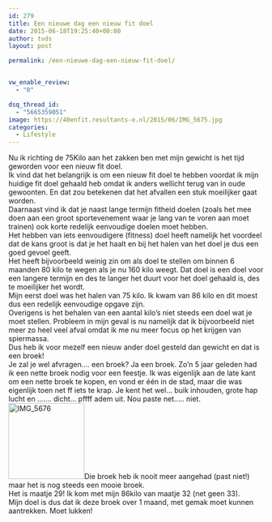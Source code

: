 ```yaml
---
id: 279
title: Een nieuwe dag een nieuw fit doel
date: 2015-06-18T19:25:40+00:00
author: tvds
layout: post

permalink: /een-nieuwe-dag-een-nieuw-fit-doel/


vw_enable_review:
  - "0"

dsq_thread_id:
  - "5665359051"
image: https://40enfit.resultants-e.nl/2015/06/IMG_5675.jpg
categories:
  - Lifestyle
---
```

<div>
  Nu ik richting de 75Kilo aan het zakken ben met mijn gewicht is het tijd geworden voor een nieuw fit doel.
</div>

<div>
</div>

<div>
  Ik vind dat het belangrijk is om een nieuw fit doel te hebben voordat ik mijn huidige fit doel gehaald heb omdat ik anders wellicht terug van in oude gewoonten. En dat zou betekenen dat het afvallen een stuk moeilijker gaat worden.
</div>

<div>
</div>

<div>
  Daarnaast vind ik dat je naast lange termijn fitheid doelen (zoals het mee doen aan een groot sportevenement waar je lang van te voren aan moet trainen) ook korte redelijk eenvoudige doelen moet hebben.
</div>

<div>
</div>

<div>
  Het hebben van iets eenvoudigere (fitness) doel heeft namelijk het voordeel dat de kans groot is dat je het haalt en bij het halen van het doel je dus een goed gevoel geeft.
</div>

<div>
</div>

<div>
  Het heeft bijvoorbeeld weinig zin om als doel te stellen om binnen 6 maanden 80 kilo te wegen als je nu 160 kilo weegt. Dat doel is een doel voor een langere termijn en des te langer het duurt voor het doel gehaald is, des te moeilijker het wordt.
</div>

<div>
</div>

<div>
  Mijn eerst doel was het halen van 75 kilo. Ik kwam van 86 kilo en dit moest dus een redelijk eenvoudige opgave zijn.
</div>

<div>
</div>

<div>
  Overigens is het behalen van een aantal kilo’s niet steeds een doel wat je moet stellen. Probleem in mijn geval is nu namelijk dat ik bijvoorbeeld niet meer zo heel veel afval omdat ik me nu meer focus op het krijgen van spiermassa.
</div>

<div>
</div>

<div>
  Dus heb ik voor mezelf een nieuw ander doel gesteld dan gewicht en dat is een broek!
</div>

<div>
</div>

<div>
  Je zal je wel afvragen…. een broek? Ja een broek. Zo’n 5 jaar geleden had ik een nette broek nodig voor een feestje. Ik was eigenlijk aan de late kant om een nette broek te kopen, en vond er één in de stad, maar die was eigenlijk toen net ff iets te krap. Je kent het wel… buik inhouden, grote hap lucht en ……. dicht… pffff adem uit. Nou paste net….. niet.
</div>

<div>
</div>

<div>
  <a href="https://40enfit.resultants-e.nl/2015/06/IMG_5676.jpg"><img class="alignleft size-thumbnail wp-image-283" src="https://40enfit.resultants-e.nl/2015/06/IMG_5676-150x150.jpg" alt="IMG_5676" width="150" height="150" srcset="https://40enfit.resultants-e.nl/2015/06/IMG_5676-150x150.jpg 150w, https://40enfit.resultants-e.nl/2015/06/IMG_5676-80x80.jpg 80w, https://40enfit.resultants-e.nl/2015/06/IMG_5676-360x360.jpg 360w, https://40enfit.resultants-e.nl/2015/06/IMG_5676-750x750.jpg 750w" sizes="(max-width: 150px) 100vw, 150px" /></a>Die broek heb ik nooit meer aangehad (past niet!) maar het is nog steeds een mooie broek.
</div>

<div>
</div>

<div>
  Het is maatje 29! Ik kom met mijn 86kilo van maatje 32 (net geen 33).
</div>

<div>
</div>

<div>
  Mijn doel is dus dat ik deze broek over 1 maand, met gemak moet kunnen aantrekken. Moet lukken!
</div>